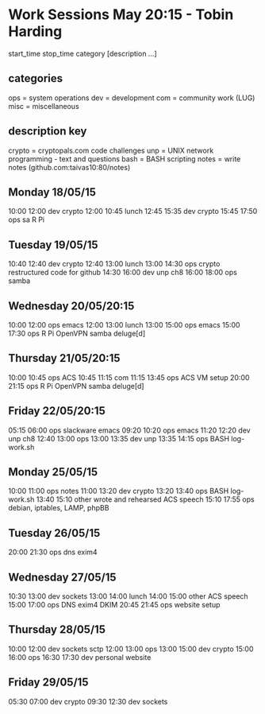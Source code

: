 Work Sessions May 20:15 - Tobin Harding
======================================
start_time stop_time category [description ...]

categories
----------
ops = system operations
dev = development
com = community work (LUG)
misc = miscellaneous

description key
---------------
crypto = cryptopals.com code challenges
unp = UNIX network programming - text and questions
bash = BASH scripting
notes = write notes (github.com:taivas10:80/notes)

Monday 18/05/15
---------------
10:00 12:00 dev crypto
12:00 10:45 lunch
12:45 15:35 dev crypto
15:45 17:50 ops sa R Pi

Tuesday 19/05/15
----------------
10:40 12:40 dev crypto
12:40 13:00 lunch
13:00 14:30 ops crypto restructured code for github
14:30 16:00 dev unp ch8
16:00 18:00 ops samba

Wednesday 20/05/20:15
--------------------
10:00 12:00 ops emacs
12:00 13:00 lunch
13:00 15:00 ops emacs
15:00 17:30 ops R Pi OpenVPN samba deluge[d]

Thursday 21/05/20:15
-------------------
10:00 10:45 ops ACS
10:45 11:15 com
11:15 13:45 ops ACS VM setup
20:00 21:15 ops R Pi OpenVPN samba deluge[d]

Friday 22/05/20:15
-----------------
05:15 06:00 ops slackware emacs
09:20 10:20 ops emacs
11:20 12:20 dev unp ch8
12:40 13:00 ops
13:00 13:35 dev unp
13:35 14:15 ops BASH log-work.sh

Monday 25/05/15
---------------
10:00 11:00 ops notes
11:00 13:20 dev crypto
13:20 13:40 ops BASH log-work.sh
13:40 15:10 other wrote and rehearsed ACS speech
15:10 17:55 ops debian, iptables, LAMP, phpBB

Tuesday 26/05/15
---------------
20:00 21:30 ops dns exim4

Wednesday 27/05/15
---------------
10:30 13:00 dev sockets
13:00 14:00 lunch
14:00 15:00 other ACS speech
15:00 17:00 ops DNS exim4 DKIM
20:45 21:45 ops website setup

Thursday 28/05/15
---------------
10:00 12:00 dev sockets sctp
12:00 13:00 ops
13:00 15:00 dev crypto
15:00 16:00 ops
16:30 17:30 dev personal website

Friday 29/05/15
---------------
05:30 07:00 dev crypto
09:30 12:30 dev sockets
